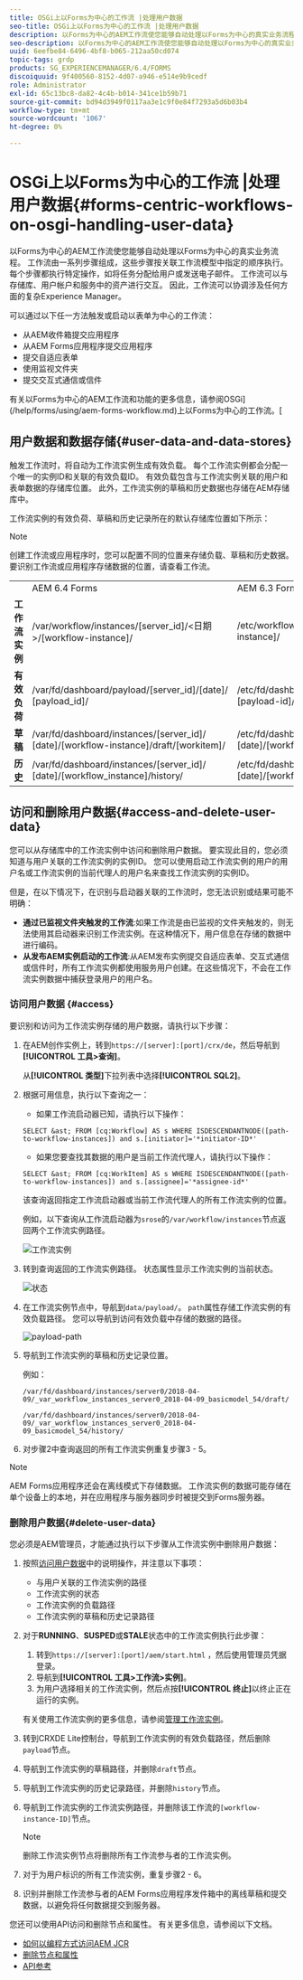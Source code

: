 ```yaml
---
title: OSGi上以Forms为中心的工作流 |处理用户数据
seo-title: OSGi上以Forms为中心的工作流 |处理用户数据
description: 以Forms为中心的AEM工作流使您能够自动处理以Forms为中心的真实业务流程。 深入了解用户数据和数据存储。 了解如何访问和删除用户数据。
seo-description: 以Forms为中心的AEM工作流使您能够自动处理以Forms为中心的真实业务流程。 深入了解用户数据和数据存储。 了解如何访问和删除用户数据。
uuid: 6eefbe84-6496-4bf8-b065-212aa50cd074
topic-tags: grdp
products: SG_EXPERIENCEMANAGER/6.4/FORMS
discoiquuid: 9f400560-8152-4d07-a946-e514e9b9cedf
role: Administrator
exl-id: 65c13bc8-da82-4c4b-b014-341ce1b59b71
source-git-commit: bd94d3949f0117aa3e1c9f0e84f7293a5d6b03b4
workflow-type: tm+mt
source-wordcount: '1067'
ht-degree: 0%

---
```


# OSGi上以Forms为中心的工作流 |处理用户数据{#forms-centric-workflows-on-osgi-handling-user-data}

以Forms为中心的AEM工作流使您能够自动处理以Forms为中心的真实业务流程。 工作流由一系列步骤组成，这些步骤按关联工作流模型中指定的顺序执行。 每个步骤都执行特定操作，如将任务分配给用户或发送电子邮件。 工作流可以与存储库、用户帐户和服务中的资产进行交互。 因此，工作流可以协调涉及任何方面的复杂Experience Manager。

可以通过以下任一方法触发或启动以表单为中心的工作流：

* 从AEM收件箱提交应用程序
* 从AEM Forms应用程序提交应用程序
* 提交自适应表单
* 使用监视文件夹
* 提交交互式通信或信件

有关以Forms为中心的AEM工作流和功能的更多信息，请参阅OSGi](/help/forms/using/aem-forms-workflow.md)上以Forms为中心的工作流。[

## 用户数据和数据存储{#user-data-and-data-stores}

触发工作流时，将自动为工作流实例生成有效负载。 每个工作流实例都会分配一个唯一的实例ID和关联的有效负载ID。 有效负载包含与工作流实例关联的用户和表单数据的存储库位置。 此外，工作流实例的草稿和历史数据也存储在AEM存储库中。

工作流实例的有效负荷、草稿和历史记录所在的默认存储库位置如下所示：

>[!NOTE]
>
>创建工作流或应用程序时，您可以配置不同的位置来存储负载、草稿和历史数据。 要识别工作流或应用程序存储数据的位置，请查看工作流。

<table> 
 <tbody> 
  <tr> 
   <td> </td> 
   <td>AEM 6.4 Forms</td> 
   <td>AEM 6.3 Forms</td> 
  </tr> 
  <tr> 
   <td><strong>工作流<br />实例</strong></td> 
   <td>/var/workflow/instances/[server_id]/&lt;日期&gt;/[workflow-instance]/</td> 
   <td>/etc/workflow/instances/[server_id]/[date]/[workflow-instance]/</td> 
  </tr> 
  <tr> 
   <td><strong>有效负荷</strong></td> 
   <td>/var/fd/dashboard/payload/[server_id]/[date]/<br /> [payload_id]/</td> 
   <td>/etc/fd/dashboard/payload/[server_id]/[date]/<br /> [payload-id]/</td> 
  </tr> 
  <tr> 
   <td><strong>草稿</strong></td> 
   <td>/var/fd/dashboard/instances/[server_id]/<br /> [date]/[workflow-instance]/draft/[workitem]/</td> 
   <td>/etc/fd/dashboard/instances/[server_id]/<br /> [date]/[workflow-instance]/draft/[workitem]/</td> 
  </tr> 
  <tr> 
   <td><strong>历史</strong></td> 
   <td>/var/fd/dashboard/instances/[server_id]/<br /> [date]/[workflow_instance]/history/</td> 
   <td>/etc/fd/dashboard/instances/[server_id]/<br /> [date]/[workflow_instance]/history/</td> 
  </tr> 
 </tbody> 
</table>

## 访问和删除用户数据{#access-and-delete-user-data}

您可以从存储库中的工作流实例中访问和删除用户数据。 要实现此目的，您必须知道与用户关联的工作流实例的实例ID。 您可以使用启动工作流实例的用户的用户名或工作流实例的当前代理人的用户名来查找工作流实例的实例ID。

但是，在以下情况下，在识别与启动器关联的工作流时，您无法识别或结果可能不明确：

* **通过已监视文件夹触发的工作流**:如果工作流是由已监视的文件夹触发的，则无法使用其启动器来识别工作流实例。在这种情况下，用户信息在存储的数据中进行编码。
* **从发布AEM实例启动的工作流**:从AEM发布实例提交自适应表单、交互式通信或信件时，所有工作流实例都使用服务用户创建。在这些情况下，不会在工作流实例数据中捕获登录用户的用户名。

### 访问用户数据 {#access}

要识别和访问为工作流实例存储的用户数据，请执行以下步骤：

1. 在AEM创作实例上，转到`https://[server]:[port]/crx/de`，然后导航到&#x200B;**[!UICONTROL 工具>查询]**。

   从&#x200B;**[!UICONTROL 类型]**&#x200B;下拉列表中选择&#x200B;**[!UICONTROL SQL2]**。

1. 根据可用信息，执行以下查询之一：

   * 如果工作流启动器已知，请执行以下操作：

   `SELECT &ast; FROM [cq:Workflow] AS s WHERE ISDESCENDANTNODE([path-to-workflow-instances]) and s.[initiator]='*initiator-ID*'`

   * 如果您要查找其数据的用户是当前工作流代理人，请执行以下操作：

   `SELECT &ast; FROM [cq:WorkItem] AS s WHERE ISDESCENDANTNODE([path-to-workflow-instances]) and s.[assignee]='*assignee-id*'`

   该查询返回指定工作流启动器或当前工作流代理人的所有工作流实例的位置。

   例如，以下查询从工作流启动器为`srose`的`/var/workflow/instances`节点返回两个工作流实例路径。

   ![工作流实例](assets/workflow-instance.png)

1. 转到查询返回的工作流实例路径。 状态属性显示工作流实例的当前状态。

   ![状态](assets/status.png)

1. 在工作流实例节点中，导航到`data/payload/`。 `path`属性存储工作流实例的有效负载路径。 您可以导航到访问有效负载中存储的数据的路径。

   ![payload-path](assets/payload-path.png)

1. 导航到工作流实例的草稿和历史记录位置。

   例如：

   `/var/fd/dashboard/instances/server0/2018-04-09/_var_workflow_instances_server0_2018-04-09_basicmodel_54/draft/`

   `/var/fd/dashboard/instances/server0/2018-04-09/_var_workflow_instances_server0_2018-04-09_basicmodel_54/history/`

1. 对步骤2中查询返回的所有工作流实例重复步骤3 - 5。

>[!NOTE]
>
>AEM Forms应用程序还会在离线模式下存储数据。 工作流实例的数据可能存储在单个设备上的本地，并在应用程序与服务器同步时被提交到Forms服务器。

### 删除用户数据{#delete-user-data}

您必须是AEM管理员，才能通过执行以下步骤从工作流实例中删除用户数据：

1. 按照[访问用户数据](/help/forms/using/forms-workflow-osgi-handling-user-data.md#access)中的说明操作，并注意以下事项：

   * 与用户关联的工作流实例的路径
   * 工作流实例的状态
   * 工作流实例的负载路径
   * 工作流实例的草稿和历史记录路径

1. 对于&#x200B;**RUNNING**、**SUSPED**&#x200B;或&#x200B;**STALE**&#x200B;状态中的工作流实例执行此步骤：

   1. 转到`https://[server]:[port]/aem/start.html` ，然后使用管理员凭据登录。
   1. 导航到&#x200B;**[!UICONTROL 工具>工作流>实例]**。
   1. 为用户选择相关的工作流实例，然后点按&#x200B;**[!UICONTROL 终止]**&#x200B;以终止正在运行的实例。

   有关使用工作流实例的更多信息，请参阅[管理工作流实例](/help/sites-administering/workflows-administering.md)。

1. 转到CRXDE Lite控制台，导航到工作流实例的有效负载路径，然后删除`payload`节点。
1. 导航到工作流实例的草稿路径，并删除`draft`节点。
1. 导航到工作流实例的历史记录路径，并删除`history`节点。
1. 导航到工作流实例的工作流实例路径，并删除该工作流的`[workflow-instance-ID]`节点。

   >[!NOTE]
   >
   >删除工作流实例节点将删除所有工作流参与者的工作流实例。

1. 对于为用户标识的所有工作流实例，重复步骤2 - 6。
1. 识别并删除工作流参与者的AEM Forms应用程序发件箱中的离线草稿和提交数据，以避免将任何数据提交到服务器。

您还可以使用API访问和删除节点和属性。 有关更多信息，请参阅以下文档。

* [如何以编程方式访问AEM JCR](/help/sites-developing/access-jcr.md)
* [删除节点和属性](https://docs.adobe.com/docs/en/spec/jcr/2.0/10_Writing.html#10.9%20Removing%20Nodes%20and%20Properties)
* [API参考](https://helpx.adobe.com/experience-manager/6-3/sites-developing/reference-materials/javadoc/overview-summary.html)
